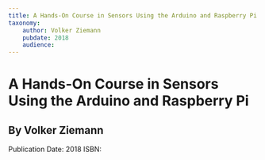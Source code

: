 ```yaml
---
title: A Hands-On Course in Sensors Using the Arduino and Raspberry Pi
taxonomy:
	author: Volker Ziemann
	pubdate: 2018
	audience: 
---
```

# A Hands-On Course in Sensors Using the Arduino and Raspberry Pi
## By Volker Ziemann


Publication Date: 2018
ISBN: 